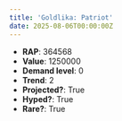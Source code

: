 ```yaml
---
title: 'Goldlika: Patriot'
date: 2025-08-06T00:00:00Z
---
```

- **RAP**: 364568
- **Value**: 1250000
- **Demand level**: 0
- **Trend**: 2
- **Projected?**: True
- **Hyped?**: True
- **Rare?**: True
